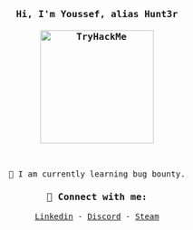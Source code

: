 <samp>
<h3 align="center">Hi, I'm Youssef, alias Hunt3r
<br>
<br>
<a href="https://tryhackme.com/p/ToxicHunt3r" target="blank"><img src="https://tryhackme-badges.s3.amazonaws.com/ToxicHunt3r.png" alt="TryHackMe" width="200"></a>
</h3>
<br>

<p align="center">
🌱 I am currently learning bug bounty.
<!-- - 💡 I am a cyber security student at FCAI with passion in cybersecurity and tech<br> -->
<!-- - 📫 How to reach me: -->
</p>

<h3 align="Center">🔗 Connect with me:</h3>
<p align="Center">
<a href="https://www.linkedin.com/in/0xhunt3r" target="blank">Linkedin</a> - <a href="https://discord.com/users/401024915261751298" target="blank">Discord</a> - <a href="https://steamcommunity.com/id/Toxic_Hunt3r/" target="blank">Steam</a>
</p>

<!-- 
<h3 align="left"> 📊 Github Stats</h3>
<p align="left">
<img src="https://github-readme-stats.vercel.app/api?username=toxichunt3r&show_icons=true&locale=en&theme=github_dark" alt="toxichunt3r" />
</p>

## 🫂 Support me
<a href="https://www.buymeacoffee.com/ToxicHunt3r" target="_blank"><img src="https://cdn.buymeacoffee.com/buttons/v2/default-yellow.png" alt="Buy Me A Coffee" width="150" ></a>
-->
</samp>
